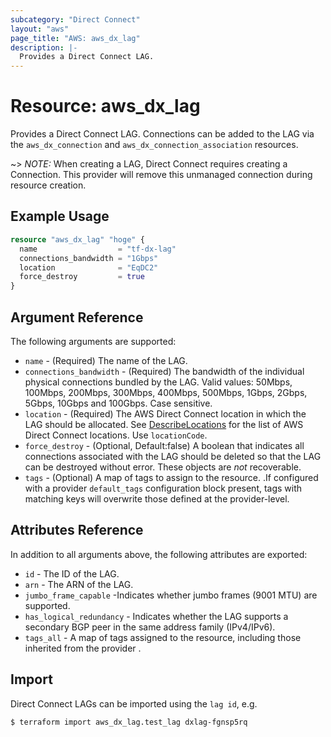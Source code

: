 ```yaml
---
subcategory: "Direct Connect"
layout: "aws"
page_title: "AWS: aws_dx_lag"
description: |-
  Provides a Direct Connect LAG.
---
```


# Resource: aws_dx_lag

Provides a Direct Connect LAG. Connections can be added to the LAG via the `aws_dx_connection` and `aws_dx_connection_association` resources.

~> *NOTE:* When creating a LAG, Direct Connect requires creating a Connection. This provider will remove this unmanaged connection during resource creation.

## Example Usage

```terraform
resource "aws_dx_lag" "hoge" {
  name                  = "tf-dx-lag"
  connections_bandwidth = "1Gbps"
  location              = "EqDC2"
  force_destroy         = true
}
```

## Argument Reference

The following arguments are supported:

* `name` - (Required) The name of the LAG.
* `connections_bandwidth` - (Required) The bandwidth of the individual physical connections bundled by the LAG. Valid values: 50Mbps, 100Mbps, 200Mbps, 300Mbps, 400Mbps, 500Mbps, 1Gbps, 2Gbps, 5Gbps, 10Gbps and 100Gbps. Case sensitive.
* `location` - (Required) The AWS Direct Connect location in which the LAG should be allocated. See [DescribeLocations](https://docs.aws.amazon.com/directconnect/latest/APIReference/API_DescribeLocations.html) for the list of AWS Direct Connect locations. Use `locationCode`.
* `force_destroy` - (Optional, Default:false) A boolean that indicates all connections associated with the LAG should be deleted so that the LAG can be destroyed without error. These objects are *not* recoverable.
* `tags` - (Optional) A map of tags to assign to the resource. .If configured with a provider `default_tags` configuration block present, tags with matching keys will overwrite those defined at the provider-level.

## Attributes Reference

In addition to all arguments above, the following attributes are exported:

* `id` - The ID of the LAG.
* `arn` - The ARN of the LAG.
* `jumbo_frame_capable` -Indicates whether jumbo frames (9001 MTU) are supported.
* `has_logical_redundancy` - Indicates whether the LAG supports a secondary BGP peer in the same address family (IPv4/IPv6).
* `tags_all` - A map of tags assigned to the resource, including those inherited from the provider .

## Import

Direct Connect LAGs can be imported using the `lag id`, e.g.

```
$ terraform import aws_dx_lag.test_lag dxlag-fgnsp5rq
```
